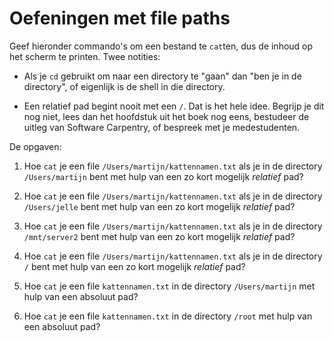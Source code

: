 # Oefeningen met file paths

Geef hieronder commando's om een bestand te `cat`ten, dus de inhoud op het scherm te printen. Twee notities:

- Als je `cd` gebruikt om naar een directory te "gaan" dan "ben je in de directory", of eigenlijk is de shell in die directory.

- Een relatief pad begint nooit met een `/`. Dat is het hele idee. Begrijp je dit nog niet, lees dan het hoofdstuk uit het boek nog eens, bestudeer de uitleg van Software Carpentry, of bespreek met je medestudenten.

De opgaven:

1. Hoe `cat` je een file `/Users/martijn/kattennamen.txt` als je in de directory `/Users/martijn` bent met hulp van een zo kort mogelijk *relatief* pad?

1. Hoe `cat` je een file `/Users/martijn/kattennamen.txt` als je in de directory `/Users/jelle` bent met hulp van een zo kort mogelijk *relatief* pad?

1. Hoe `cat` je een file `/Users/martijn/kattennamen.txt` als je in de directory `/mnt/server2` bent met hulp van een zo kort mogelijk *relatief* pad?

1. Hoe `cat` je een file `/Users/martijn/kattennamen.txt` als je in de directory `/` bent met hulp van een zo kort mogelijk *relatief* pad?

1. Hoe `cat` je een file `kattennamen.txt` in de directory `/Users/martijn` met hulp van een absoluut pad?

1. Hoe `cat` je een file `kattennamen.txt` in de directory `/root` met hulp van een absoluut pad?
